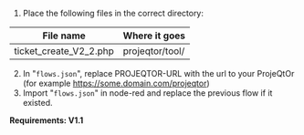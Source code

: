 1. Place the following files in the correct directory:

File name              | Where it goes
---------------------- | -----------------
ticket_create_V2_2.php | projeqtor/tool/

2. In "`flows.json`", replace PROJEQTOR-URL with the url to your ProjeQtOr (for example https://some.domain.com/projeqtor)
3. Import "`flows.json`" in node-red and replace the previous flow if it existed.

**Requirements: V1.1**
